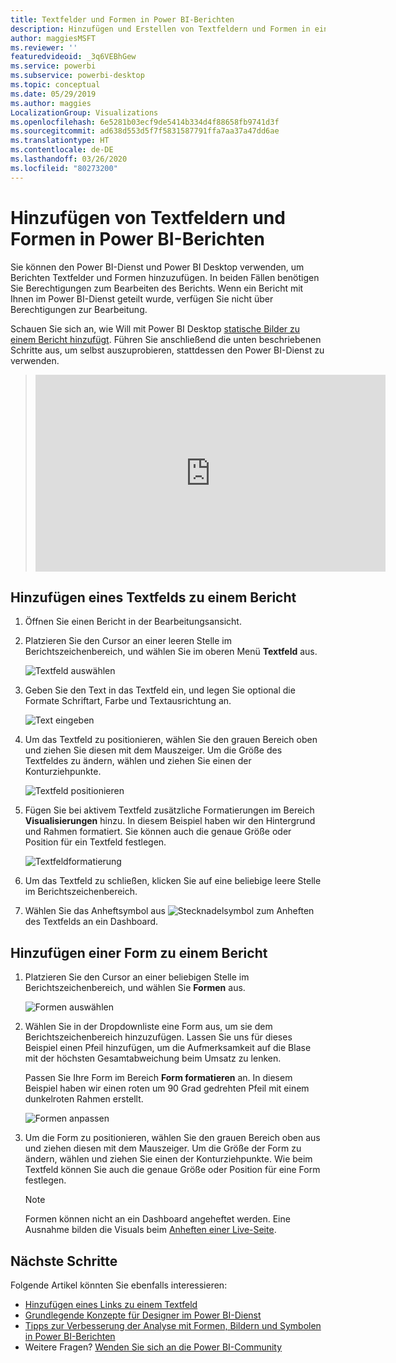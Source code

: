 ```yaml
---
title: Textfelder und Formen in Power BI-Berichten
description: Hinzufügen und Erstellen von Textfeldern und Formen in einem Bericht mithilfe des Microsoft Power BI-Diensts.
author: maggiesMSFT
ms.reviewer: ''
featuredvideoid: _3q6VEBhGew
ms.service: powerbi
ms.subservice: powerbi-desktop
ms.topic: conceptual
ms.date: 05/29/2019
ms.author: maggies
LocalizationGroup: Visualizations
ms.openlocfilehash: 6e5281b03ecf9de5414b334d4f88658fb9741d3f
ms.sourcegitcommit: ad638d553d5f7f5831587791ffa7aa37a47dd6ae
ms.translationtype: HT
ms.contentlocale: de-DE
ms.lasthandoff: 03/26/2020
ms.locfileid: "80273200"
---
```

# <a name="add-text-boxes-and-shapes-to-power-bi-reports"></a>Hinzufügen von Textfeldern und Formen in Power BI-Berichten
Sie können den Power BI-Dienst und Power BI Desktop verwenden, um Berichten Textfelder und Formen hinzuzufügen. In beiden Fällen benötigen Sie Berechtigungen zum Bearbeiten des Berichts. Wenn ein Bericht mit Ihnen im Power BI-Dienst geteilt wurde, verfügen Sie nicht über Berechtigungen zur Bearbeitung. 

Schauen Sie sich an, wie Will mit Power BI Desktop [statische Bilder zu einem Bericht hinzufügt](/learn/modules/visuals-in-power-bi/12-formatting). Führen Sie anschließend die unten beschriebenen Schritte aus, um selbst auszuprobieren, stattdessen den Power BI-Dienst zu verwenden.
> 
> <iframe width="560" height="315" src="https://www.youtube.com/embed/_3q6VEBhGew" frameborder="0" allowfullscreen></iframe>
> 

## <a name="add-a-text-box-to-a-report"></a>Hinzufügen eines Textfelds zu einem Bericht
1. Öffnen Sie einen Bericht in der Bearbeitungsansicht.

2. Platzieren Sie den Cursor an einer leeren Stelle im Berichtszeichenbereich, und wählen Sie im oberen Menü **Textfeld** aus.
   
   ![Textfeld auswählen](media/power-bi-reports-add-text-and-shapes/pbi_textbox.png)
3. Geben Sie den Text in das Textfeld ein, und legen Sie optional die Formate Schriftart, Farbe und Textausrichtung an. 
   
   ![Text eingeben](media/power-bi-reports-add-text-and-shapes/pbi_textbox2new.png)
4. Um das Textfeld zu positionieren, wählen Sie den grauen Bereich oben und ziehen Sie diesen mit dem Mauszeiger. Um die Größe des Textfeldes zu ändern, wählen und ziehen Sie einen der Konturziehpunkte. 
   
   ![Textfeld positionieren](media/power-bi-reports-add-text-and-shapes/textboxsmaller.gif)

5. Fügen Sie bei aktivem Textfeld zusätzliche Formatierungen im Bereich **Visualisierungen** hinzu. In diesem Beispiel haben wir den Hintergrund und Rahmen formatiert. Sie können auch die genaue Größe oder Position für ein Textfeld festlegen.  

   ![Textfeldformatierung](media/power-bi-reports-add-text-and-shapes/power-bi-borders.png)

6. Um das Textfeld zu schließen, klicken Sie auf eine beliebige leere Stelle im Berichtszeichenbereich. 

7. Wählen Sie das Anheftsymbol aus  ![Stecknadelsymbol](media/power-bi-reports-add-text-and-shapes/pbi_pintile.png) zum Anheften des Textfelds an ein Dashboard. 

## <a name="add-a-shape-to-a-report"></a>Hinzufügen einer Form zu einem Bericht
1. Platzieren Sie den Cursor an einer beliebigen Stelle im Berichtszeichenbereich, und wählen Sie **Formen** aus.
   
   ![Formen auswählen](media/power-bi-reports-add-text-and-shapes/power-bi-shapes.png)
2. Wählen Sie in der Dropdownliste eine Form aus, um sie dem Berichtszeichenbereich hinzuzufügen. Lassen Sie uns für dieses Beispiel einen Pfeil hinzufügen, um die Aufmerksamkeit auf die Blase mit der höchsten Gesamtabweichung beim Umsatz zu lenken. 
   
   Passen Sie Ihre Form im Bereich **Form formatieren** an. In diesem Beispiel haben wir einen roten um 90 Grad gedrehten Pfeil mit einem dunkelroten Rahmen erstellt.
   
   ![Formen anpassen](media/power-bi-reports-add-text-and-shapes/power-bi-arrrow.png)
3. Um die Form zu positionieren, wählen Sie den grauen Bereich oben aus und ziehen diesen mit dem Mauszeiger. Um die Größe der Form zu ändern, wählen und ziehen Sie einen der Konturziehpunkte. Wie beim Textfeld können Sie auch die genaue Größe oder Position für eine Form festlegen.

   > [!NOTE]
   > Formen können nicht an ein Dashboard angeheftet werden. Eine Ausnahme bilden die Visuals beim [Anheften einer Live-Seite](service-dashboard-pin-live-tile-from-report.md). 
   > 
   > 

## <a name="next-steps"></a>Nächste Schritte

Folgende Artikel könnten Sie ebenfalls interessieren:

* [Hinzufügen eines Links zu einem Textfeld](service-add-hyperlink-to-text-box.md)
* [Grundlegende Konzepte für Designer im Power BI-Dienst](service-basic-concepts.md)
* [Tipps zur Verbesserung der Analyse mit Formen, Bildern und Symbolen in Power BI-Berichten](guidance/report-tips-shapes-images-icons.md)
* Weitere Fragen? [Wenden Sie sich an die Power BI-Community](https://community.powerbi.com/)
